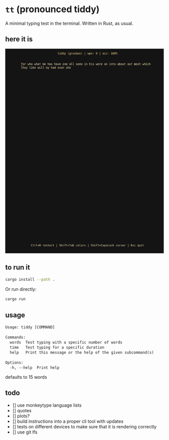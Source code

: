 # `tt` (pronounced tiddy) 

A minimal typing test in the terminal. Written in Rust, as usual.

## here it is

![Typing tester](./tiddy.png)

## to run it 

```bash
cargo install --path .
```

Or run directly:

```bash
cargo run
```

## usage

```
Usage: tiddy [COMMAND]

Commands:
  words  Test typing with a specific number of words
  time   Test typing for a specific duration
  help   Print this message or the help of the given subcommand(s)

Options:
  -h, --help  Print help
```
defaults to 15 words

## todo
- [] use monkeytype language lists
- [] quotes
- [] plots? 
- [] build instructions into a proper cli tool with updates
- [] tests on different devices to make sure that it is rendering correctly
- [] use git lfs